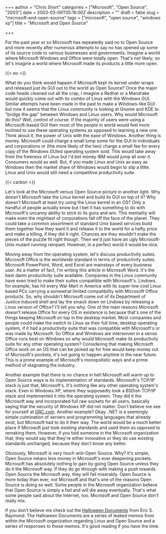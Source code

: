 +++
author = "Chris Short"
categories = ["Microsoft", "Open Source", "2003"]
date = 2003-03-06T05:16:00Z
description = ""
draft = false
slug = "microsoft-and-open-source"
tags = ["microsoft", "open source", "windows xp"]
title = "Microsoft and Open Source"

+++

For the past year or so Microsoft has repeatedly said no to Open Source and more recently after numerous attempts to say no has opened up some of its source code to various businesses and governments. Imagine a world where Microsoft Windows and Office were totally open. That's not likely; so let's imagine a world where Microsoft made its products a little more open.

{{< eo >}}

What do you think would happen if Microsoft kept its kernel under wraps and released just its GUI out to the world as Open Source? Once the major code heads cleaned out all the crap, I imagine a Redhat or a Mandrake would quickly come out with its combo of Linux with the Windows GUI. Similar attempts have been made in the past to make a Windows-like GUI but now it seems that the Linux community is looking at Gnome and KDE to "bridge the gap" between Windows and Linux users. Why would Microsoft do this? Well, control of course. If the majority of users were using a Microsoft-based GUI then most of the people in world would feel more inclined to use these operating systems as opposed to learning a new one. Think about it, the power of Unix with the ease of Windows. Another thing is money. Microsoft could charge a small lump some for the GUI to individuals and corporations or (the more likely of the two) charge a small fee for every copy of the Windows GUIed operating system sold. This would take away from the freeness of Linux but I'd bet money IBM would jump all over it. Consumers would as well. But, if you made Linux and Unix as easy as Windows then the market share of Windows would begin to slip a little. Linux and Unix would still need a competitive productivity suite.

{{< carbon >}}

Let's look at the Microsoft versus Open Source picture in another light. Why doesn't Microsoft take the Linux kernel and build its GUI on top of it? Why doesn't Microsoft at least try using the Linux kernel in an OS? Only a handful of people actually know but I bet it has something to do with Microsoft's uncanny ability to stick to its guns and win. This mentality will make even the mightiest of corporations fall off the face of the planet. They could take a common assortment of standard Unix based services build them together how they want it and release it to the world for a hefty price and make a killing, if they did it right. Chances are they wouldn't make the pieces of the puzzle fit right though. Then we'd just have an ugly Microsoft-Unix mutant running rampant. However, in a perfect world it would be nice.

Moving away from the operating system, let's discuss productivity suites. Microsoft Office is the worldwide standard in terms of productivity suites. Microsoft PowerPoint, Word, and Excel are mainstays of every business user. As a matter of fact, I'm writing this article in Microsoft Word. It's the best damn productivity suite available. Companies in the Linux community have even tried to make their suites compatible with Microsoft's. Lindows, for example, has hit every Wal-Mart in America with its super-low cost Linux based PCs carrying a somewhat limited compatibility with Microsoft Office products. So, why shouldn't Microsoft come out of its Department of Justice induced shell and lay the smack down on Lindows by releasing a Linux version of Office? I'll tell you why. One of the main reasons Microsoft doesn't release Office for every OS in existence is because that's one of the things keeping Microsoft on top in the desktop market. Most companies and people could make the switch to Linux as their full time, desktop operating system, if it had a productivity suite that was compatible with Microsoft's or was made by Microsoft. So Office and Windows are interwoven in a sense. Office runs best on Windows so why would Microsoft make its productivity suite for any other operating system? Considering that making Microsoft Office work on an OS that can be picked up for free would keep money out of Microsoft's pockets, it's not going to happen anytime in the near future. This is a prime example of Microsoft's monopolistic ways and a prime method of stagnating the industry.

Another example that there is no chance in hell Microsoft will warm up to Open Source ways is its implementation of standards. Microsoft's TCP/IP stack is just that, Microsoft's. It's nothing like any other operating system's stack. Even in Windows XP, where they supposedly took a BSDish TCP/IP stack and implemented it into the operating system. They did it the Microsoft way and incorporated full raw sockets for all users, basically saying that the security of Windows XP did not matter. Don't believe me see for yourself at [GRC.com](https://www.grc.com/). Another example? Okay. .NET is a seemingly simple culmination of servers and programming languages that already exist, but Microsoft had to do it their way. The world would be a much better place if Microsoft just took existing standards and used them as opposed to remaking them. However, if you told someone in the Microsoft organization that, they would say that they're either innovative or they do use existing standards unchanged, because they don't know any better.

Obviously, Microsoft is very much anti-Open Source. Why? It's simple, Open Source means less money in Microsoft's ever deepening pockets. Microsoft has absolutely nothing to gain by going Open Source unless they do it the Microsoft way. If they do go through with making a push towards Open Source the Microsoft way, they will fail miserably. Open Source is more today than ever, not Microsoft and that's one of the reasons Open Source is doing so well. Some people in the Microsoft organization believe that Open Source is simply a fad and will die away eventually. That's what some people said about the Internet, too. Microsoft and Open Source don't really mix.

If you don't believe me check out the [Halloween Documents](http://catb.org/~esr/halloween/index.html) from Eric S. Raymond. The Halloween Documents are a series of leaked memos from within the Microsoft organization regarding Linux and Open Source and a series of responses to those memos. It's good reading if you have the time.


